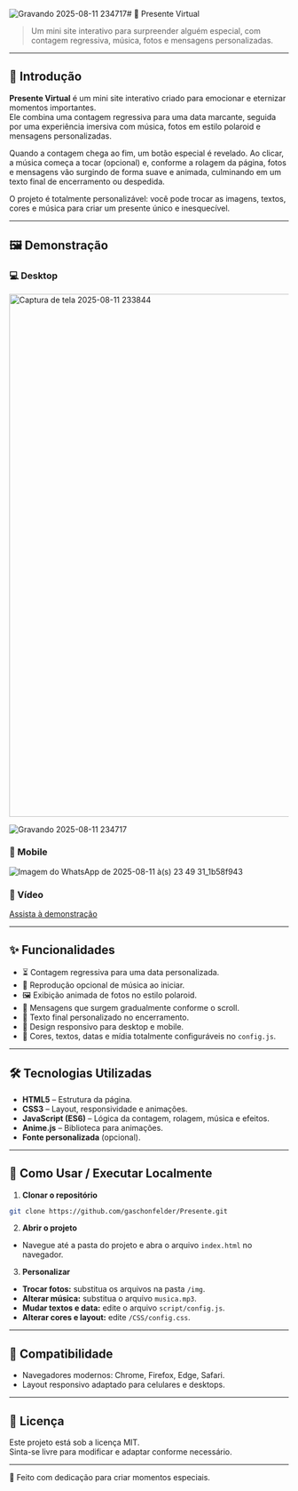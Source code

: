 ![Gravando 2025-08-11 234717](https://github.com/user-attachments/assets/822f1b50-2e73-4b95-b7eb-46bb11d35344)# 🎁 Presente Virtual

> Um mini site interativo para surpreender alguém especial, com contagem regressiva, música, fotos e mensagens personalizadas.

---

## 📖 Introdução

**Presente Virtual** é um mini site interativo criado para emocionar e eternizar momentos importantes.  
Ele combina uma contagem regressiva para uma data marcante, seguida por uma experiência imersiva com música, fotos em estilo polaroid e mensagens personalizadas.

Quando a contagem chega ao fim, um botão especial é revelado. Ao clicar, a música começa a tocar (opcional) e, conforme a rolagem da página, fotos e mensagens vão surgindo de forma suave e animada, culminando em um texto final de encerramento ou despedida.

O projeto é totalmente personalizável: você pode trocar as imagens, textos, cores e música para criar um presente único e inesquecível.

---

## 🖼️ Demonstração

### 💻 Desktop
<img width="1901" height="941" alt="Captura de tela 2025-08-11 233844" src="https://github.com/user-attachments/assets/d72e193e-d37e-4a73-8c73-3272b34d33a4" />

![Gravando 2025-08-11 234717](https://github.com/user-attachments/assets/482d6f0e-0054-4d9c-911b-ecda24e1e36d)

### 📱 Mobile
![Imagem do WhatsApp de 2025-08-11 à(s) 23 49 31_1b58f943](https://github.com/user-attachments/assets/2f1ab952-4361-4907-bee0-9b2035fbf2ab)

### 🎥 Vídeo
[Assista à demonstração](https://www.youtube.com/watch?v=xivQlDRPN4c&ab_channel=GabrielSchonfelder)

---

## ✨ Funcionalidades

- ⏳ Contagem regressiva para uma data personalizada.
- 🎵 Reprodução opcional de música ao iniciar.
- 🖼️ Exibição animada de fotos no estilo polaroid.
- 💬 Mensagens que surgem gradualmente conforme o scroll.
- 📜 Texto final personalizado no encerramento.
- 📱 Design responsivo para desktop e mobile.
- 🎨 Cores, textos, datas e mídia totalmente configuráveis no `config.js`.

---

## 🛠️ Tecnologias Utilizadas

- **HTML5** – Estrutura da página.
- **CSS3** – Layout, responsividade e animações.
- **JavaScript (ES6)** – Lógica da contagem, rolagem, música e efeitos.
- **Anime.js** – Biblioteca para animações.
- **Fonte personalizada** (opcional).

---

## 🚀 Como Usar / Executar Localmente

1. **Clonar o repositório**
```bash
git clone https://github.com/gaschonfelder/Presente.git
```

2. **Abrir o projeto**
- Navegue até a pasta do projeto e abra o arquivo `index.html` no navegador.

3. **Personalizar**
- **Trocar fotos:** substitua os arquivos na pasta `/img`.
- **Alterar música:** substitua o arquivo `musica.mp3`.
- **Mudar textos e data:** edite o arquivo `script/config.js`.
- **Alterar cores e layout:** edite `/CSS/config.css`.

---


## 📱 Compatibilidade

- Navegadores modernos: Chrome, Firefox, Edge, Safari.
- Layout responsivo adaptado para celulares e desktops.

---

## 📄 Licença

Este projeto está sob a licença MIT.  
Sinta-se livre para modificar e adaptar conforme necessário.

---

💖 Feito com dedicação para criar momentos especiais.

